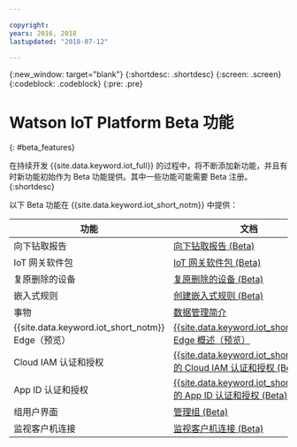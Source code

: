 ```yaml
---

copyright:
years: 2016, 2018
lastupdated: "2018-07-12"

---
```


{:new_window: target="blank"}
{:shortdesc: .shortdesc}
{:screen: .screen}
{:codeblock: .codeblock}
{:pre: .pre}

# Watson IoT Platform Beta 功能
{: #beta_features}

在持续开发 {{site.data.keyword.iot_full}} 的过程中，将不断添加新功能，并且有时新功能初始作为 Beta 功能提供。其中一些功能可能需要 Beta 注册。  
{:shortdesc}

以下 Beta 功能在 {{site.data.keyword.iot_short_notm}} 中提供：

功能|文档
------------- | -------------
向下钻取报告|[向下钻取报告 (Beta)](reference/security/RM_security.html#drill_down)
IoT 网关软件包|[IoT 网关软件包 (Beta)](gateways/iotgw.html#gw_package)
复原删除的设备|[复原删除的设备 (Beta)](iotplatform_task.html#restore_device)
嵌入式规则|[创建嵌入式规则 (Beta)](information_management/im_rules.html)
事物|[数据管理简介](GA_information_management/ga_im_device_twin.html#device_twins)
{{site.data.keyword.iot_short_notm}} Edge（预览）|[{{site.data.keyword.iot_short_notm}} Edge 概述（预览）](edge/WIoTP_edge.html)
Cloud IAM 认证和授权|[{{site.data.keyword.iot_short_notm}} 的 Cloud IAM 认证和授权 (Beta)](reference/security/cloud_iam.html)
App ID 认证和授权|[{{site.data.keyword.iot_short_notm}} 的 App ID 认证和授权 (Beta)](reference/security/app_id.html)
组用户界面|[管理组 (Beta)](manage_groups.html#groups_overview)
监视客户机连接|[监视客户机连接 (Beta)](reference/security/client_connect.html)
